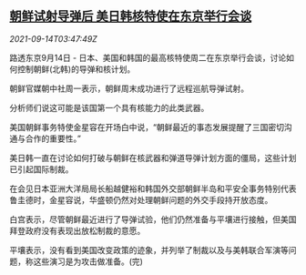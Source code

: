 <!--1631592062000-->
[朝鲜试射导弹后 美日韩核特使在东京举行会谈](https://cn.reuters.com/article/north-korea-us-jp-kr-talk-0914-idCNKBS2GA086)
------

<div><i>2021-09-14T03:47:49Z</i></div><p>路透东京9月14日 - 日本、美国和韩国的最高核特使周二在东京举行会谈，讨论如何控制朝鲜(北韩)的导弹和核计划。</p><p>朝鲜官媒朝中社周一表示，朝鲜周末成功进行了远程巡航导弹试射。</p><p>分析师们说这可能是该国第一个具有核能力的此类武器。</p><p>美国朝鲜事务特使金星容在开场白中说，“朝鲜最近的事态发展提醒了三国密切沟通与合作的重要性。”</p><p>美日韩一直在讨论如何打破与朝鲜在核武器和弹道导弹计划方面的僵局，这些计划已引起国际制裁。</p><p>在会见日本亚洲大洋局局长船越健裕和韩国外交部朝鲜半岛和平安全事务特别代表鲁圭德时，金星容说，华盛顿仍然对处理朝鲜问题的外交手段持开放态度。</p><p>白宫表示，尽管朝鲜最近进行了导弹试验，他们仍然准备与平壤进行接触，但美国拜登政府没有表现出放松制裁的意愿。</p><p>平壤表示，没有看到美国改变政策的迹象，并列举了制裁以及与美韩联合军演等问题，称这些演习是为攻击做准备。(完)</p>
